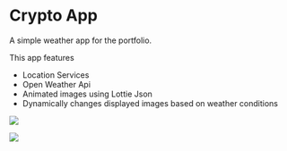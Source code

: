 # Crypto App
 A simple weather app for the portfolio.

 This app features
 * Location Services
 * Open Weather Api
 * Animated images using Lottie Json
 * Dynamically changes displayed images based on weather conditions

![](/ReadMeAssets/weatherAnimation.gif)

![](/ReadMeAssets/Weatherwelcome.png)